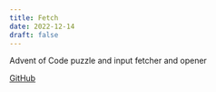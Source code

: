 ```yaml
---
title: Fetch
date: 2022-12-14
draft: false
---
```

Advent of Code puzzle and input fetcher and opener

[GitHub](https://github.com/dbut2/fetch)

